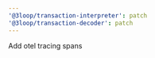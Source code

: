 ```yaml
---
'@3loop/transaction-interpreter': patch
'@3loop/transaction-decoder': patch
---
```


Add otel tracing spans
